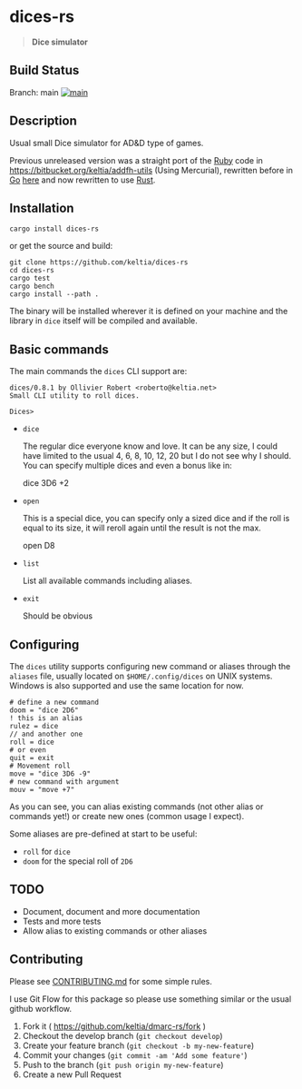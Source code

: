 # dices-rs

> **Dice simulator**

## Build Status

Branch: main  [![main](https://github.com/keltia/dices-rs/actions/workflows/rust.yml/badge.svg)](https://github.com/keltia/dices-rs/actions/workflows/rust.yml)

## Description

Usual small Dice simulator for AD&D type of games.

Previous unreleased version was a straight port of the [Ruby] code in https://bitbucket.org/keltia/addfh-utils
(Using Mercurial), rewritten before in [Go] [here](https://github.com/keltia/dices-go) and now rewritten to use [Rust].

## Installation

    cargo install dices-rs

or get the source and build:

    git clone https://github.com/keltia/dices-rs
    cd dices-rs
    cargo test
    cargo bench
    cargo install --path .

The binary will be installed wherever it is defined on your machine and the library in `dice` itself will be compiled
and available.

## Basic commands

The main commands the `dices` CLI support are:

```text
dices/0.8.1 by Ollivier Robert <roberto@keltia.net>
Small CLI utility to roll dices.

Dices>
```

- `dice`

  The regular dice everyone know and love. It can be any size, I could have limited to the usual 4, 6, 8, 10, 12, 20
  but I do not see why I should. You can specify multiple dices and even a bonus like in:

  dice 3D6 +2

- `open`

  This is a special dice, you can specify only a sized dice and if the roll is equal to its size, it will reroll again
  until the result is not the max.

  open D8

- `list`

  List all available commands including aliases.

- `exit`

  Should be obvious

## Configuring

The `dices` utility supports configuring new command or aliases through the `aliases` file, usually located
on `$HOME/.config/dices`
on UNIX systems. Windows is also supported and use the same location for now.

```text
# define a new command
doom = "dice 2D6"
! this is an alias
rulez = dice
// and another one
roll = dice
# or even
quit = exit
# Movement roll
move = "dice 3D6 -9"
# new command with argument
mouv = "move +7"
```

As you can see, you can alias existing commands (not other alias or commands yet!) or create new ones (common usage I
expect).

Some aliases are pre-defined at start to be useful:

- `roll` for `dice`
- `doom` for the special roll of `2D6`

## TODO

- Document, document and more documentation
- Tests and more tests
- Allow alias to existing commands or other aliases

## Contributing

Please see [CONTRIBUTING.md](CONTRIBUTING.md) for some simple rules.

I use Git Flow for this package so please use something similar or the usual github workflow.

1. Fork it ( https://github.com/keltia/dmarc-rs/fork )
2. Checkout the develop branch (`git checkout develop`)
3. Create your feature branch (`git checkout -b my-new-feature`)
4. Commit your changes (`git commit -am 'Add some feature'`)
5. Push to the branch (`git push origin my-new-feature`)
6. Create a new Pull Request

[Go]: https://golang.org/

[Ruby]: https://ruby-lang.org/

[Rust]: https://rust-lang.org/
